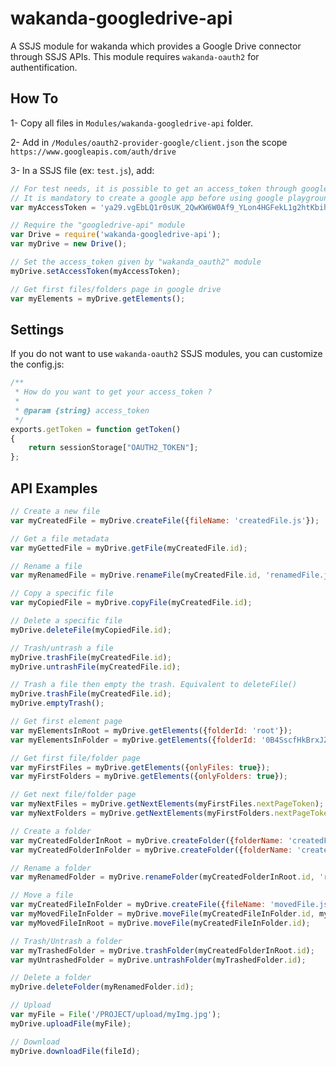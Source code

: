 # wakanda-googledrive-api

A SSJS module for wakanda which provides a Google Drive connector through SSJS APIs.
This module requires `wakanda-oauth2` for authentification.

## How To

1- Copy all files in `Modules/wakanda-googledrive-api` folder.

2- Add in `/Modules/oauth2-provider-google/client.json` the scope `https://www.googleapis.com/auth/drive`

3- In a SSJS file (ex: `test.js`), add:

```javascript
// For test needs, it is possible to get an access_token through google playground: https://developers.google.com/oauthplayground/
// It is mandatory to create a google app before using google playground: https://console.developers.google.com/project/
var myAccessToken = 'ya29.vgEbLQ1r0sUK_2QwKW6W0Af9_YLon4HGFekL1g2htKbihz8bp36oSimHCQYaPjQGictt';

// Require the "googledrive-api" module
var Drive = require('wakanda-googledrive-api');
var myDrive = new Drive();

// Set the access_token given by "wakanda_oauth2" module
myDrive.setAccessToken(myAccessToken);

// Get first files/folders page in google drive
var myElements = myDrive.getElements();
```

## Settings

If you do not want to use `wakanda-oauth2` SSJS modules, you can customize the config.js:

```javascript
/**
 * How do you want to get your access_token ?
 * 
 * @param {string} access_token
 */
exports.getToken = function getToken()
{
	return sessionStorage["OAUTH2_TOKEN"];
};

```

## API Examples

```javascript
// Create a new file
var myCreatedFile = myDrive.createFile({fileName: 'createdFile.js'});

// Get a file metadata 
var myGettedFile = myDrive.getFile(myCreatedFile.id);

// Rename a file
var myRenamedFile = myDrive.renameFile(myCreatedFile.id, 'renamedFile.js');

// Copy a specific file
var myCopiedFile = myDrive.copyFile(myCreatedFile.id);

// Delete a specific file
myDrive.deleteFile(myCopiedFile.id);

// Trash/untrash a file
myDrive.trashFile(myCreatedFile.id);
myDrive.untrashFile(myCreatedFile.id);

// Trash a file then empty the trash. Equivalent to deleteFile()
myDrive.trashFile(myCreatedFile.id);
myDrive.emptyTrash();

// Get first element page
var myElementsInRoot = myDrive.getElements({folderId: 'root'});
var myElementsInFolder = myDrive.getElements({folderId: '0B4SscfHkBrxJZEtsaU90OGR1Qmc'});

// Get first file/folder page
var myFirstFiles = myDrive.getElements({onlyFiles: true});
var myFirstFolders = myDrive.getElements({onlyFolders: true});

// Get next file/folder page
var myNextFiles = myDrive.getNextElements(myFirstFiles.nextPageToken);
var myNextFolders = myDrive.getNextElements(myFirstFolders.nextPageToken);

// Create a folder
var myCreatedFolderInRoot = myDrive.createFolder({folderName: 'createdFolder'});
var myCreatedFolderInFolder = myDrive.createFolder({folderName: 'createdFolder', folderId: myCreatedFolderInRoot.id});

// Rename a folder
var myRenamedFolder = myDrive.renameFolder(myCreatedFolderInRoot.id, 'renamedFolder');

// Move a file
var myCreatedFileInFolder = myDrive.createFile({fileName: 'movedFile.js', folderId: myRenamedFolder.id});
var myMovedFileInFolder = myDrive.moveFile(myCreatedFileInFolder.id, myCreatedFolderInFolder.id);
var myMovedFileInRoot = myDrive.moveFile(myCreatedFileInFolder.id);

// Trash/Untrash a folder
var myTrashedFolder = myDrive.trashFolder(myCreatedFolderInRoot.id);
var myUntrashedFolder = myDrive.untrashFolder(myTrashedFolder.id);

// Delete a folder
myDrive.deleteFolder(myRenamedFolder.id);

// Upload
var myFile = File('/PROJECT/upload/myImg.jpg');
myDrive.uploadFile(myFile);

// Download
myDrive.downloadFile(fileId);
```
